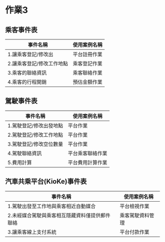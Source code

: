 # 作業3
## 乘客事件表
|事件名稱|使用案例名稱|
|-----|-----|
|1.讓乘客登記/修改出|平台註冊作業|
|2.讓乘客登記/修改工作地點|乘客登記作業|
|3.乘客的聯絡資訊|乘客聯絡作業|
|4.乘客的行程開銷|預估金額作業|
## 駕駛事件表
|事件名稱|使用案例名稱|
|-----|-----|
|1.駕駛登記/修改出發地點|平台作業|
|2.駕駛登記/修改工作地點|平台作業|
|3.駕駛登記/修改空位數量|平台作業|
|4.駕駛聯絡資訊|平台乘客聯絡作業|
|5.費用計算|平台費用計算作業|
## 汽車共乘平台(KioKe)事件表
|事件名稱|使用案例名稱|
|-----|-----|
|1.駕駛出發至工作地與乘客相近自動媒合|平台檢視作業|
|2.未經媒合駕駛與乘客相互隱藏資料僅提供郵件聯絡|乘客駕駛資料管理|
|3.讓乘客線上支付系統|平台付款作業|